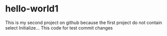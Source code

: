 # hello-world1
This is my second project on github because the first project do not contain select Initialize...
This code for test commit changes 
